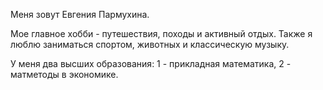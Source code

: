 Меня зовут Евгения Пармухина.

Мое главное хобби - путешествия, походы и активный отдых.
Также я люблю заниматься спортом, животных и классическую музыку.

У меня два высших образования: 1 - прикладная математика, 2 - матметоды в экономике.

